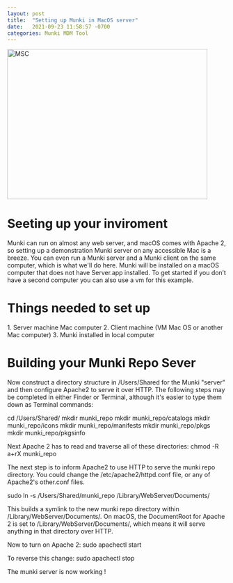 ```yaml
---
layout: post
title:  "Setting up Munki in MacOS server"
date:   2021-09-23 11:58:57 -0700
categories: Munki MDM Tool
---
```


<img src="https://raw.githubusercontent.com/wiki/munki/munki/images/managed_software_center.png" alt="MSC" width="460" height="345">



<h1>Seeting up your inviroment</h1>
Munki can run on almost any web server, and macOS comes with Apache 2, so setting up a demonstration Munki server on any accessible Mac is a breeze. You can even run a Munki server and a Munki client on the same computer, which is what we'll do here. Munki will be installed on a macOS computer that does not have Server.app installed. To get started if you don’t have a second computer you can also use a vm for this example. 

<h1>Things needed to set up</h1>
1. Server machine Mac computer
2. Client machine (VM Mac OS or another Mac computer)
3. Munki installed in local computer

<h1>Building your Munki Repo Sever</h1>
Now construct a directory structure in /Users/Shared for the Munki "server" and then configure Apache2 to serve it over HTTP. The following steps may be completed in either Finder or Terminal, although it's easier to type them down as Terminal commands:

cd /Users/Shared/
mkdir munki_repo
mkdir munki_repo/catalogs
mkdir munki_repo/icons
mkdir munki_repo/manifests
mkdir munki_repo/pkgs
mkdir munki_repo/pkgsinfo

Next Apache 2 has to read and traverse all of these directories:
chmod -R a+rX munki_repo

The next step is to inform Apache2 to use HTTP to serve the munki repo directory. You could change the /etc/apache2/httpd.conf file, or any of Apache2's other.conf files.

sudo ln -s /Users/Shared/munki_repo /Library/WebServer/Documents/

This builds a symlink to the new munki repo directory within /Library/WebServer/Documents/. On macOS, the DocumentRoot for Apache 2 is set to /Library/WebServer/Documents/, which means it will serve anything in that directory over HTTP.

Now to turn on Apache 2:
sudo apachectl start

To reverse this change: 
sudo apachectl stop

The munki server is now working !

